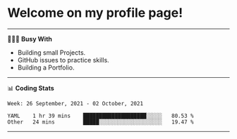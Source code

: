 # Welcome on my profile page!
<!-- print(("dralla"[::-1]+"s").capitalize()) -->

---
👨🏻‍💻 **Busy With**
* Building small Projects.
* GitHub issues to practice skills.
* Building a Portfolio.

---
📊 **Coding Stats**
<!--START_SECTION:waka-->
```text
Week: 26 September, 2021 - 02 October, 2021

YAML    1 hr 39 mins    ████████████████████░░░░░   80.53 % 
Other   24 mins         █████░░░░░░░░░░░░░░░░░░░░   19.47 % 
```
<!--END_SECTION:waka-->
---
